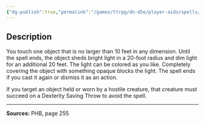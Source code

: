 ```yaml
---
{"dg-publish":true,"permalink":"/games/ttrpg/dn-d5e/player-aids/spells/cantrips/light/","tags":["ttrpg/dnd/5e","verbal","material","Avatar-Creation","utility","spell"],"noteIcon":""}
---
```



## Description
You touch one object that is no larger than 10 feet in any dimension.
Until the spell ends, the object sheds bright light in a 20-foot radius and dim light for an additional 20 feet.
The light can be colored as you like.
Completely covering the object with something opaque blocks the light.
The spell ends if you cast it again or dismiss it as an action.

If you target an object held or worn by a hostile creature, that creature must succeed on a Dexterity Saving Throw to avoid the spell.

---

**Sources:** PHB, page 255

